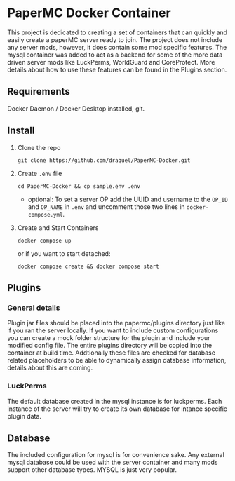 # PaperMC Docker Container

This project is dedicated to creating a set of containers that can quickly and easily create a paperMC server ready to join. The project does not include any server mods, however, it does 
contain some mod specific features. The mysql container was added to act as a backend for some of the more data driven server mods like LuckPerms, WorldGuard and CoreProtect. More details about how 
to use these features can be found in the Plugins section.

## Requirements
   Docker Daemon / Docker Desktop installed, git.

## Install

1. Clone the repo
    ```
    git clone https://github.com/draquel/PaperMC-Docker.git
    ```
2. Create `.env` file
    ```
    cd PaperMC-Docker && cp sample.env .env
    ```
   - optional: To set a server OP add the UUID and username to the `OP_ID` and `OP_NAME` in `.env` and uncomment those two lines in `docker-compose.yml`.


3. Create and Start Containers
    ```
    docker compose up
    ```
   or if you want to start detached:
    ```
    docker compose create && docker compose start
    ```
## Plugins


### General details
   Plugin jar files should be placed into the papermc/plugins directory just like if you ran the server locally. If you want to include custom configurations you can create a mock folder
structure for the plugin and include your modified config file. The entire plugins directory will be copied into the container at build time. Addtionally these files are checked for database 
   related placeholders to be able to dynamically assign database information, details about this are coming.

### LuckPerms

   The default database created in the mysql instance is for luckperms. Each instance of the server will try to create its own database for intance specific plugin data.

## Database
   The included configuration for mysql is for convenience sake. Any external mysql database could be used with the server container and many mods support other database types. MYSQL is just
very popular.
